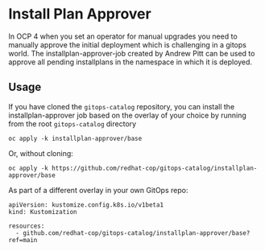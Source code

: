 # Install Plan Approver

In OCP 4 when you set an operator for manual upgrades you need to manually approve the initial deployment which is challenging in a gitops world. The installplan-approver-job created by Andrew Pitt can be used to approve all pending installplans in the namespace in which it is deployed.

## Usage

If you have cloned the `gitops-catalog` repository, you can install the installplan-approver job based on the overlay of your choice by running from the root `gitops-catalog` directory

```
oc apply -k installplan-approver/base
```

Or, without cloning:

```
oc apply -k https://github.com/redhat-cop/gitops-catalog/installplan-approver/base
```

As part of a different overlay in your own GitOps repo:

```
apiVersion: kustomize.config.k8s.io/v1beta1
kind: Kustomization

resources:
  - github.com/redhat-cop/gitops-catalog/installplan-approver/base?ref=main
```